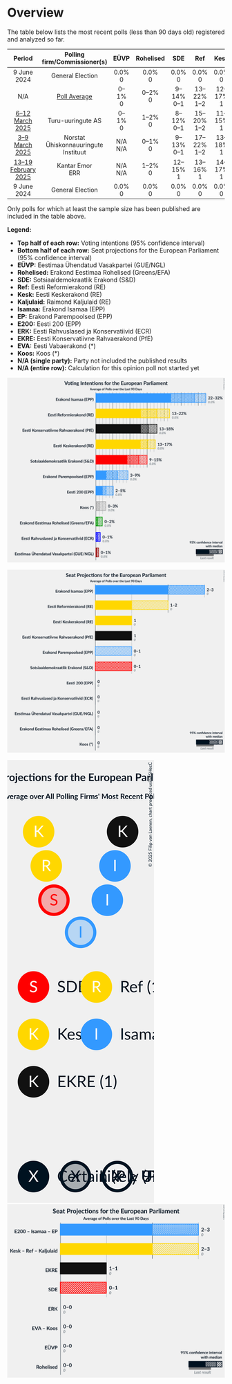 # Overview

The table below lists the most recent polls (less than 90 days old) registered and analyzed so far.

| Period     | Polling firm/Commissioner(s) | EÜVP | Rohelised | SDE | Ref | Kesk | Kaljulaid | Isamaa | EP | E200 | ERK | EKRE | EVA | Koos |
|:----------:|:----------------------------:|:--:|:--:|:--:|:--:|:--:|:--:|:--:|:--:|:--:|:--:|:--:|:--:|:--:|
| 9 June 2024 | General Election | 0.0% <br> 0 | 0.0% <br> 0 | 0.0% <br> 0 | 0.0% <br> 0 | 0.0% <br> 0 | 0.0% <br> 0 | 0.0% <br> 0 | 0.0% <br> 0 | 0.0% <br> 0 | 0.0% <br> 0 | 0.0% <br> 0 | 0.0% <br> 0 | 0.0% <br> 0 |
| N/A | [Poll Average](average.html) | 0–1% <br> 0 | 0–2% <br> 0 | 9–14% <br> 0–1 | 13–22% <br> 1–2 | 12–17% <br> 1 | N/A <br> N/A | 27–32% <br> 2–3 | 3–8% <br> 0 | 2–4% <br> 0 | 0–2% <br> 0 | 14–19% <br> 1–2 | N/A <br> N/A | 0–3% <br> 0 |
| [6–12 March 2025](2025-03-12-Turu-uuringuteAS.html) | Turu-uuringute AS | 0–1% <br> 0 | 1–2% <br> 0 | 8–12% <br> 0–1 | 15–20% <br> 1–2 | 11–15% <br> 1 | N/A <br> N/A | 26–32% <br> 2–3 | 5–8% <br> 0 | 2–4% <br> 0 | 1–2% <br> 0 | 15–20% <br> 1–2 | N/A <br> N/A | 1–3% <br> 0 |
| [3–9 March 2025](2025-03-09-Norstat.html) | Norstat <br> Ühiskonnauuringute Instituut | N/A <br> N/A | 0–1% <br> 0 | 9–13% <br> 0–1 | 17–22% <br> 1–2 | 13–18% <br> 1 | N/A <br> N/A | 27–33% <br> 2–3 | 3–5% <br> 0 | 2–4% <br> 0 | N/A <br> N/A | 14–18% <br> 1 | N/A <br> N/A | 0–1% <br> 0 |
| [13–19 February 2025](2025-02-19-KantarEmor.html) | Kantar Emor <br> ERR | N/A <br> N/A | 1–2% <br> 0 | 12–15% <br> 1 | 13–16% <br> 1 | 14–17% <br> 1 | N/A <br> N/A | 27–32% <br> 3 | 5–8% <br> 0 | 2–4% <br> 0 | 0–1% <br> 0 | 13–17% <br> 1 | N/A <br> N/A | 1–2% <br> 0 |
| 9 June 2024 | General Election | 0.0% <br> 0 | 0.0% <br> 0 | 0.0% <br> 0 | 0.0% <br> 0 | 0.0% <br> 0 | 0.0% <br> 0 | 0.0% <br> 0 | 0.0% <br> 0 | 0.0% <br> 0 | 0.0% <br> 0 | 0.0% <br> 0 | 0.0% <br> 0 | 0.0% <br> 0 |

Only polls for which at least the sample size has been published are included in the table above.

**Legend:**
+ **Top half of each row:** Voting intentions (95% confidence interval)
+ **Bottom half of each row:** Seat projections for the European Parliament (95% confidence interval)
+ **EÜVP:** Eestimaa Ühendatud Vasakpartei (GUE/NGL)
+ **Rohelised:** Erakond Eestimaa Rohelised (Greens/EFA)
+ **SDE:** Sotsiaaldemokraatlik Erakond (S&D)
+ **Ref:** Eesti Reformierakond (RE)
+ **Kesk:** Eesti Keskerakond (RE)
+ **Kaljulaid:** Raimond Kaljulaid (RE)
+ **Isamaa:** Erakond Isamaa (EPP)
+ **EP:** Erakond Parempoolsed (EPP)
+ **E200:** Eesti 200 (EPP)
+ **ERK:** Eesti Rahvuslased ja Konservatiivid (ECR)
+ **EKRE:** Eesti Konservatiivne Rahvaerakond (PfE)
+ **EVA:** Eesti Vabaerakond (*)
+ **Koos:** Koos (*)
+ **N/A (single party):** Party not included the published results
+ **N/A (entire row):** Calculation for this opinion poll not started yet


![Graph with voting intentions not yet produced](average.png "Voting Intentions")

![Graph with seats not yet produced](average-seats.png "Seats")

![Graph with seating plan not yet produced](average-seating-plan.png "Seating Plan")
![Graph with coalitions seats not yet produced](average-coalitions-seats.png "Coalitions Seats")
